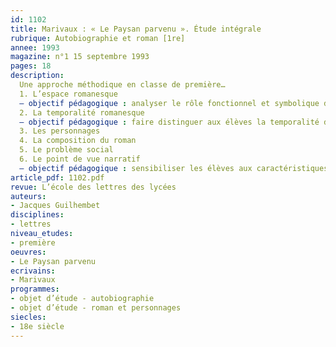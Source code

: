 ```yaml
---
id: 1102
title: Marivaux : « Le Paysan parvenu ». Étude intégrale
rubrique: Autobiographie et roman [1re]
annee: 1993
magazine: n°1 15 septembre 1993
pages: 18
description: 
  Une approche méthodique en classe de première…
  1. L’espace romanesque
  – objectif pédagogique : analyser le rôle fonctionnel et symbolique de la représentation de l’espace
  2. La temporalité romanesque
  – objectif pédagogique : faire distinguer aux élèves la temporalité de l’histoire et celle du récit
  3. Les personnages
  4. La composition du roman
  5. Le problème social
  6. Le point de vue narratif
  – objectif pédagogique : sensibiliser les élèves aux caractéristiques du roman autobiographique
article_pdf: 1102.pdf
revue: L’école des lettres des lycées
auteurs:
- Jacques Guilhembet
disciplines:
- lettres
niveau_etudes:
- première
oeuvres:
- Le Paysan parvenu
ecrivains:
- Marivaux
programmes:
- objet d’étude - autobiographie
- objet d’étude - roman et personnages
siecles:
- 18e siècle
---
```

